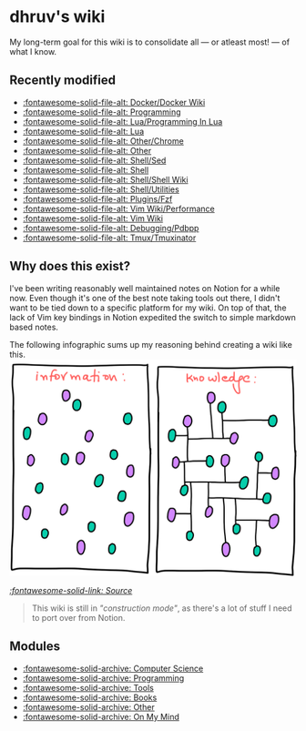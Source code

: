 dhruv's wiki
===

My long-term goal for this wiki is to consolidate all — or atleast most! — of what I know.

Recently modified
---

<!--
RECENTLYMODIFIEDBEGIN
-->

- [:fontawesome-solid-file-alt: Docker/Docker Wiki](programming/docker/01-docker-wiki.md)
- [:fontawesome-solid-file-alt: Programming](programming/index.md)
- [:fontawesome-solid-file-alt: Lua/Programming In Lua](programming/lua/01-programming-in-lua.md)
- [:fontawesome-solid-file-alt: Lua](programming/lua/index.md)
- [:fontawesome-solid-file-alt: Other/Chrome](tools/other/02-chrome.md)
- [:fontawesome-solid-file-alt: Other](tools/other/index.md)
- [:fontawesome-solid-file-alt: Shell/Sed](tools/programming/shell/05-sed.md)
- [:fontawesome-solid-file-alt: Shell](tools/programming/shell/index.md)
- [:fontawesome-solid-file-alt: Shell/Shell Wiki](tools/programming/shell/shell-wiki.md)
- [:fontawesome-solid-file-alt: Shell/Utilities](tools/programming/shell/utilities.md)
- [:fontawesome-solid-file-alt: Plugins/Fzf](tools/programming/vim/plugins/fzf.md)
- [:fontawesome-solid-file-alt: Vim Wiki/Performance](tools/programming/vim/vim-wiki/14-performance.md)
- [:fontawesome-solid-file-alt: Vim Wiki](tools/programming/vim/vim-wiki/index.md)
- [:fontawesome-solid-file-alt: Debugging/Pdbpp](programming/python/debugging/pdbpp.md)
- [:fontawesome-solid-file-alt: Tmux/Tmuxinator](tools/programming/tmux/03-tmuxinator.md)

<!--
RECENTLYMODIFIEDEND
-->


Why does this exist?
---

I've been writing reasonably well maintained notes on Notion for a while now. Even though it's one of the best note taking tools out there, I didn't want to be tied down to a specific platform for my wiki. On top of that, the lack of Vim key bindings in Notion expedited the switch to simple markdown based notes.

The following infographic sums up my reasoning behind creating a wiki like this.
<img src="assets/images/information-vs-knowledge.png" alt="information-vs-knowledge" class="responsive">

*[:fontawesome-solid-link: Source](https://www.gapingvoid.com/blog/2014/01/22/information-vs-knowledge/)*

> This wiki is still in *"construction mode"*, as there's a lot of stuff I need to port over from Notion.

Modules
---

- [:fontawesome-solid-archive: Computer Science](./computer-science/index.md)
- [:fontawesome-solid-archive: Programming](./programming/index.md)
- [:fontawesome-solid-archive: Tools](./tools/index.md)
- [:fontawesome-solid-archive: Books](books/index.md)
- [:fontawesome-solid-archive: Other](other/index.md)
- [:fontawesome-solid-archive: On My Mind](on-my-mind/index.md)
